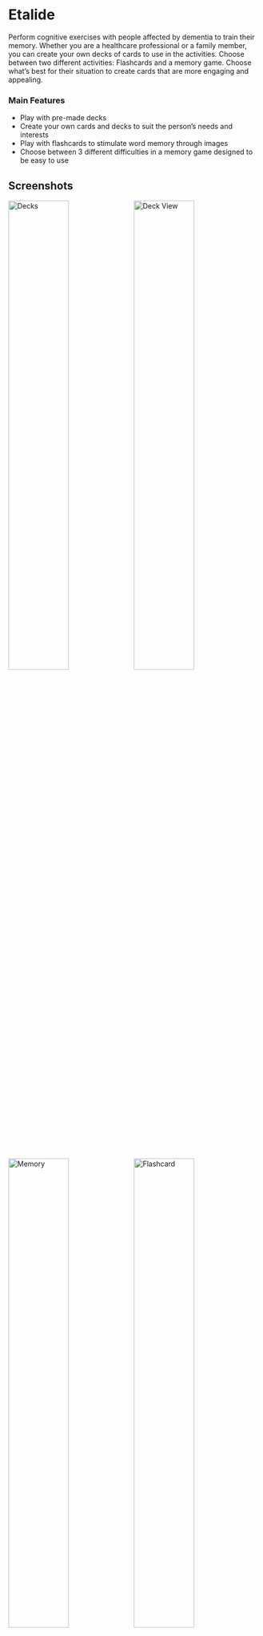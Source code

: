 # Etalide

Perform cognitive exercises with people affected by dementia to train their memory. Whether you are a healthcare professional or a family member, you can create your own decks of cards to use in the activities. Choose between two different activities: Flashcards and a memory game. Choose what’s best for their situation to create cards that are more engaging and appealing.

### Main Features
- Play with pre-made decks
- Create your own cards and decks to suit the person’s needs and interests
- Play with flashcards to stimulate word memory through images
- Choose between 3 different difficulties in a memory game designed to be easy to use

## Screenshots

<div>
  <img width="49%" alt="Decks" src="https://user-images.githubusercontent.com/57409167/179256262-57f6a051-d4f5-437a-8d8b-d56c06f35b1e.png">
  <img width="49%" alt="Deck View" src="https://user-images.githubusercontent.com/57409167/179256292-7c22ef0b-e9dc-4250-8c74-dac2329668e8.png">
</div>

<div>
  <img width="49%" alt="Memory" src="https://user-images.githubusercontent.com/57409167/179257020-19f2dbf8-86f7-4229-b166-d67030c90930.png">
  <img width="49%" alt="Flashcard" src="https://user-images.githubusercontent.com/57409167/179256276-bfc4e44c-45d7-45e9-849e-6cbdab7c4bf6.png">
</div>

